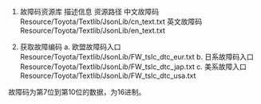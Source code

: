 1. 故障码资源库
描述信息	资源路径
中文故障码	Resource/Toyota/Textlib/JsonLib/cn_text.txt
英文故障码	Resource/Toyota/Textlib/JsonLib/en_text.txt

2. 获取故障编码
  a. 欧盟故障码入口 Resource/Toyota/Textlib/JsonLib/FW_tslc_dtc_eur.txt
  b. 日系故障码入口 Resource/Toyota/Textlib/JsonLib/FW_tslc_dtc_jap.txt
  c. 美系故障入口 Resource/Toyota/Textlib/JsonLib/FW_tslc_dtc_usa.txt


  故障码为第7位到第10位的数据，为16进制。